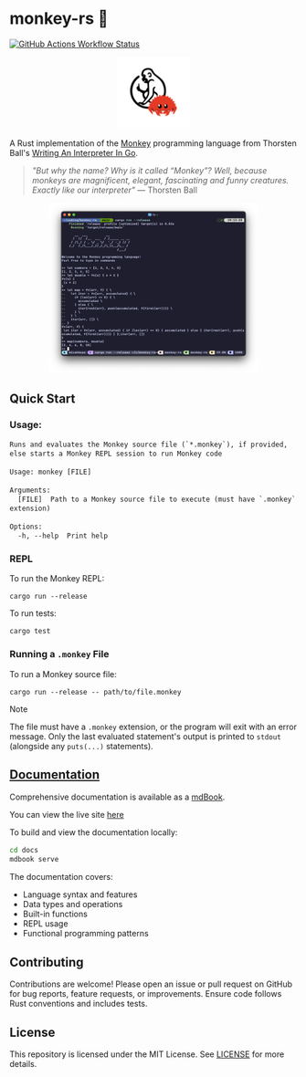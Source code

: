 # monkey-rs 🦀

[![GitHub Actions Workflow Status](https://img.shields.io/github/actions/workflow/status/micahkepe/monkey-rs/rust.yml?logo=github)](https://github.com/micahkepe/monkey-rs/actions)

<div align="center">
    <img src="./assets/img/monkey-rs.png" width="25%" alt="monkey-rs logo"/>
</div>

A Rust implementation of the [Monkey](https://monkeylang.org/) programming
language from Thorsten Ball's [Writing An Interpreter In Go](https://interpreterbook.com/).

> _"But why the name? Why is it called “Monkey”? Well, because monkeys are
> magnificent, elegant, fascinating and funny creatures. Exactly like our
> interpreter"_ — Thorsten Ball

<div align="center">
    <img src="./assets/img/repl.png" width="73%" alt="monkey-rs REPL"/>
</div>

## Quick Start

### Usage:

```
Runs and evaluates the Monkey source file (`*.monkey`), if provided, else starts a Monkey REPL session to run Monkey code

Usage: monkey [FILE]

Arguments:
  [FILE]  Path to a Monkey source file to execute (must have `.monkey` extension)

Options:
  -h, --help  Print help
```

### REPL

To run the Monkey REPL:

```
cargo run --release
```

To run tests:

```
cargo test
```

### Running a `.monkey` File

To run a Monkey source file:

```
cargo run --release -- path/to/file.monkey
```

> [!NOTE]
> The file must have a `.monkey` extension, or the program will exit with an error
> message. Only the last evaluated statement's output is printed to
> `stdout` (alongside any `puts(...)` statements).

## [Documentation](https://micahkepe.com/monkey-rs/)

Comprehensive documentation is available as a [mdBook](https://github.com/rust-lang/mdBook).

You can view the live site [here](https://micahkepe.com/monkey-rs/)

To build and view the documentation locally:

```bash
cd docs
mdbook serve
```

The documentation covers:

- Language syntax and features
- Data types and operations
- Built-in functions
- REPL usage
- Functional programming patterns

## Contributing

Contributions are welcome! Please open an issue or pull request on GitHub for
bug reports, feature requests, or improvements. Ensure code follows Rust
conventions and includes tests.

## License

This repository is licensed under the MIT License. See [LICENSE](./LICENSE) for
more details.
